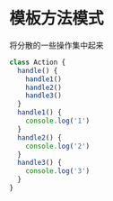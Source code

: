 # 模板方法模式

将分散的一些操作集中起来

```js
class Action {
  handle() {
    handle1()
    handle2()
    handle3()
  }
  handle1() {
    console.log('1')
  }
  handle2() {
    console.log('2')
  }
  handle3() {
    console.log('3')
  }
}
```

